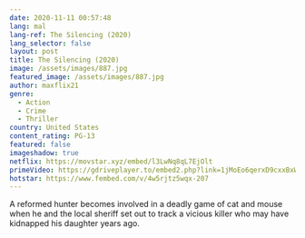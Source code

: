 ```yaml
---
date: 2020-11-11 00:57:48
lang: mal
lang-ref: The Silencing (2020)
lang_selector: false
layout: post
title: The Silencing (2020)
image: /assets/images/887.jpg
featured_image: /assets/images/887.jpg
author: maxflix21
genre:
  - Action
  - Crime
  - Thriller
country: United States
content_rating: PG-13
featured: false
imageshadow: true
netflix: https://movstar.xyz/embed/l3LwNq8qL7EjOlt
primeVideo: https://gdriveplayer.to/embed2.php?link=1jMoEo6qerxD9cxxBxWcoADk0096HFxvVsEZXkQUaEe7qQwYyfISFWcr7NKTajDLjl8eoVCkrdCeIxI0OY8VRuwj7u%252Ff20MR1B2mEIlgCotYq9Dj9QrLPNI4QFAnC27Bzxw%252BDdb0BYoIIZKr1SWngQmzceIOVQFytJK827aV3ymTtWik5XZlb15HYCaUXO9Tc%253D
hotstar: https://www.fembed.com/v/4w5rjtz5wqx-207
---
```

 A reformed hunter becomes involved in a deadly game of cat and mouse when he and the local sheriff set out to track a vicious killer who may have kidnapped his daughter years ago.
